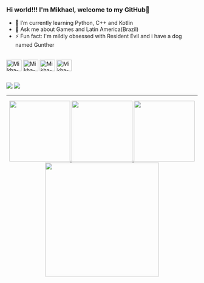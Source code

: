 ### Hi world!!! I'm Mikhael, welcome to my GitHub👋

- 🌱 I’m currently learning Python, C++ and Kotlin
- 💬 Ask me about Games and Latin America(Brazil)
- ⚡ Fun fact: I'm mildly obsessed with Resident Evil and i have a dog named Gunther 


</div>
 
  <div style="display: inline_block"><br>
  <img align="center" alt="Mikha-Apple" height="30" width="40" src="https://cdn.jsdelivr.net/gh/devicons/devicon/icons/apple/apple-original.svg">
  <img align="center" alt="Mikha-C++" height="30" width="40" <img src="https://cdn.jsdelivr.net/gh/devicons/devicon/icons/cplusplus/cplusplus-original.svg">
  <img align="center" alt="Mikha-Python" height="30" width="40" <img src="https://cdn.jsdelivr.net/gh/devicons/devicon/icons/python/python-original.svg">
  <img align="center" alt="Mikha-Android" height="30" width="40" <img src="https://cdn.jsdelivr.net/gh/devicons/devicon/icons/android/android-original.svg">
  </div>
    
  ##
  
 </div> 
  <a href="https://instagram.com/mikhael_vini" target="_blank"><img src="https://img.shields.io/badge/-Instagram-%23E4405F?style=for-the-badge&logo=instagram&logoColor=white" target="_blank"></a>
   <a href = "mailto:mikhaelvini@gmail.com"><img src="https://img.shields.io/badge/-Gmail-%23333?style=for-the-badge&logo=gmail&logoColor=white" target="_blank"></a>

<a href="https://github.com/MikhaelVinicius">
<div style="display: inline_block" align="center">  
<hr>  
 
<a href="https://github.com/MikhaelVinicius">
<div align="center">
 
</div>
  <img height="160em" src="https://github-readme-stats.vercel.app/api/top-langs/?username=MikhaelVinicius&layout=compact&title_color=3382ed&text_color=ffffff&icon_color=3382ed&bg_color=171717&hide_border=true&locale=en&custom_title=Top%20%Languages"/>
  <img height="160em" src="https://github-readme-streak-stats.herokuapp.com/?user=MikhaelVinicius&stroke=ffffff&background=171717&ring=3382ed&fire=3382ed&currStreakNum=ffffff&currStreakLabel=3382ed&sideNums=ffffff&sideLabels=ffffff&dates=ffffff&hide_border=true"/>
  <img height="160em" src="https://github-readme-stats.vercel.app/api?username=MikhaelVinicius&show_icons=true&hide=&count_private=true&title_color=3382ed&text_color=ffffff&icon_color=3382ed&bg_color=171717&hide_border=true&show_icons=true"/>
 <img height="300em" src="https://activity-graph.herokuapp.com/graph?username=MikhaelVinicius&bg_color=171717&color=ffffff&line=3382ed&point=ffffff&area_color=171717&area=true&hide_border=true&custom_title=Commits%20no%20Github"/>
